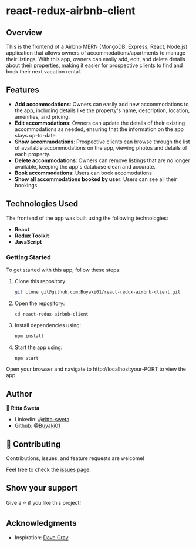 # react-redux-airbnb-client

## Overview
This is the frontend of a Airbnb MERN (MongoDB, Express, React, Node.js) application that allows owners of accommodations/apartments to manage their listings. With this app, owners can easily add, edit, and delete details about their properties, making it easier for prospective clients to find and book their next vacation rental.

## Features
- **Add accommodations**: Owners can easily add new accommodations to the app, including details like the property's name, description, location, amenities, and pricing.
- **Edit accommodations**: Owners can update the details of their existing accommodations as needed, ensuring that the information on the app stays up-to-date.
- **Show accommodations**: Prospective clients can browse through the list of available accommodations on the app, viewing photos and details of each property.
- **Delete accommodations**: Owners can remove listings that are no longer available, keeping the app's database clean and accurate.
- **Book accommodations**: Users can book accomodations
- **Show all accommodations booked by user**: Users can see all their bookings

## Technologies Used
The frontend of the app was built using the following technologies:

- **React**
- **Redux Toolkit**
- **JavaScript**

### Getting Started
To get started with this app, follow these steps:

1. Clone this repository: 
    ```bash 
    git clone git@github.com:Buyaki01/react-redux-airbnb-client.git
    ```

2. Open the repository: 
    ```bash 
    cd react-redux-airbnb-client
    ```

3. Install dependencies using: 
    ```bash 
    npm install
    ```

4. Start the app using: 
    ```bash 
    npm start
    ``` 

  Open your browser and navigate to http://localhost:your-PORT to view the app

## Author
👤 **Ritta Sweta**

- Linkedin: [@ritta-sweta](https://www.linkedin.com/in/ritta-sweta/)
- Github: [@Buyaki01](https://github.com/Buyaki01)

## 🤝 Contributing

Contributions, issues, and feature requests are welcome!

Feel free to check the [issues page](https://github.com/Buyaki01/react-redux-airbnb-client/issues).

## Show your support

Give a ⭐️ if you like this project!

## Acknowledgments
- Inspiration: [Dave Gray](https://www.youtube.com/@DaveGrayTeachesCode)
